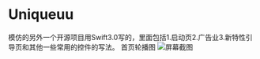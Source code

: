 # Uniqueuu
模仿的另外一个开源项目用Swift3.0写的，里面包括1.启动页2.广告业3.新特性引导页和其他一些常用的控件的写法。
首页轮播图
![屏幕截图](https://github.com/BBC6BAE9/Uniqueuu/master/Screenshots/1.png)
